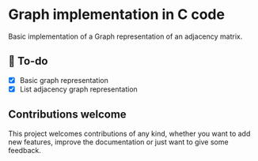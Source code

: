 # Graph implementation in C code

Basic implementation of a Graph representation of an adjacency matrix.

## 🤔 To-do

* [x] Basic graph representation
* [x] List adjacency graph representation

## Contributions welcome

This project welcomes contributions of any kind, whether you want to add new features, improve the documentation or just want to give some feedback.